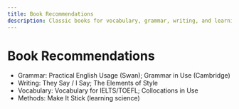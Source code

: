 ```yaml
---
title: Book Recommendations
description: Classic books for vocabulary, grammar, writing, and learning methods.
---
```


# Book Recommendations

- Grammar: Practical English Usage (Swan); Grammar in Use (Cambridge)
- Writing: They Say / I Say; The Elements of Style
- Vocabulary: Vocabulary for IELTS/TOEFL; Collocations in Use
- Methods: Make It Stick (learning science)


